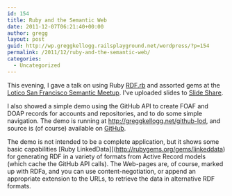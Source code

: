 ```yaml
---
id: 154
title: Ruby and the Semantic Web
date: 2011-12-07T06:21:40+00:00
author: gregg
layout: post
guid: http://wp.greggkellogg.railsplayground.net/wordpress/?p=154
permalink: /2011/12/ruby-and-the-semantic-web/
categories:
  - Uncategorized
---
```

This evening, I gave a talk on using Ruby [RDF.rb](http://rubygems.org/gems/rdf) and assorted gems at the [Lotico San Francisco Semantic Meetup](http://www.meetup.com/The-San-Francisco-Semantic-Web-Meetup/events/36879012/?a=cr1p_grp&rv=cr1). I've uploaded slides to [Slide Share](http://www.slideshare.net/gkellogg1/ruby-semweb-20111206).

I also showed a simple demo using the GitHub API to create FOAF and DOAP records for accounts and repositories, and to do some simple navigation. The demo is running at <http://greggkellogg.net/github-lod>, and source is (of course) available on [GitHub](http://github.com/gkellogg/github-lod).

The demo is not intended to be a complete application, but it shows some basic capabilities [Ruby LinkedData][(http://rubygems.org/gems/linkeddata) for generating RDF in a variety of formats from Active Record models (which cache the GitHub API calls). The Web-pages are, of course, marked up with RDFa, and you can use content-negotiation, or append an appropriate extension to the URLs, to retrieve the data in alternative RDF formats.